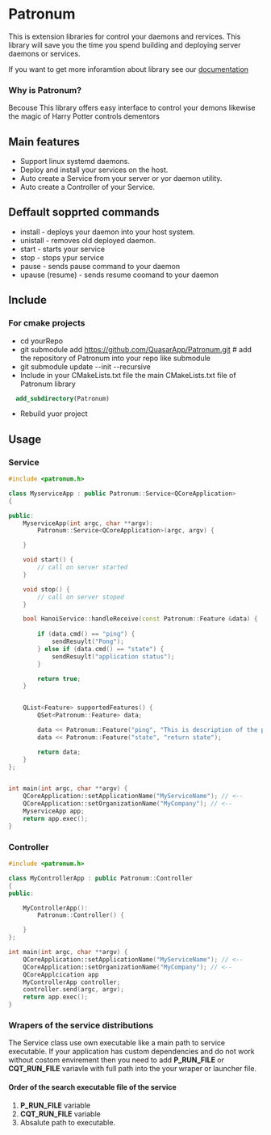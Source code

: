 # Patronum

This is extension libraries for control your daemons and rervices. This library will save you the time you spend building and deploying server daemons or services. 

If you want to get more inforamtion about library see our [documentation](https://quasarapp.ddns.net:3031/docs/QuasarApp/Patronum/latest/)

### Why is Patronum?

Becouse This library offers easy interface to control your demons likewise the magic of Harry Potter controls dementors

## Main features

* Support linux systemd daemons.
* Deploy and install your services on the host.
* Auto create a Service from your server or yor daemon utility.
* Auto create a Controller of your Service. 

## Deffault sopprted commands
* install - deploys your daemon into your host system.
* unistall - removes old deployed daemon.
* start - starts your service
* stop - stops ypur service
* pause - sends pause command to your daemon
* upause (resume) - sends resume coomand to your daemon


## Include

### For cmake projects
 
 * cd yourRepo
 * git submodule add https://github.com/QuasarApp/Patronum.git # add the repository of Patronum into your repo like submodule
 * git submodule update --init --recursive
 * Include in your CMakeLists.txt file the main CMakeLists.txt file of Patronum library
  ```cmake
    add_subdirectory(Patronum)
  ```
 * Rebuild yuor project


## Usage

### Service

```cpp
#include <patronum.h>

class MyserviceApp : public Patronum::Service<QCoreApplication>
{

public:
    MyserviceApp(int argc, char **argv):
        Patronum::Service<QCoreApplication>(argc, argv) {

    }

    void start() {
        // call on server started 
    }

    void stop() {
        // call on server stoped 
    }

    bool HanoiService::handleReceive(const Patronum::Feature &data) {
    
        if (data.cmd() == "ping") {
            sendResuylt("Pong");
        } else if (data.cmd() == "state") {
            sendResuylt("application status");
        } 

        return true;
    }


    QList<Feature> supportedFeatures() {
        QSet<Patronum::Feature> data;

        data << Patronum::Feature("ping", "This is description of the ping command");
        data << Patronum::Feature("state", "return state");

        return data;
    }
};


int main(int argc, char **argv) {
    QCoreApplication::setApplicationName("MyServiceName"); // <--
    QCoreApplication::setOrganizationName("MyCompany"); // <--
    MyserviceApp app;
    return app.exec();
}
```

### Controller

```cpp
#include <patronum.h>

class MyControllerApp : public Patronum::Controller
{
public:

    MyControllerApp():
        Patronum::Controller() {

    }
};

int main(int argc, char **argv) {
    QCoreApplication::setApplicationName("MyServiceName"); // <--
    QCoreApplication::setOrganizationName("MyCompany"); // <--
    QCoreApplcication app
    MyControllerApp controller;
    controller.send(argc, argv);
    return app.exec();
}
```


### Wrapers of the service distributions

The Service class use own executable like a main path to service executable. 
If your application has custom dependencies and do not work without costom envirement then you need to add **P_RUN_FILE** or **CQT_RUN_FILE** variavle with full path into the your wraper or launcher file.

#### Order of the search executable file of the service

1. **P_RUN_FILE** variable
2. **CQT_RUN_FILE** variable
3. Absalute path to executable.

